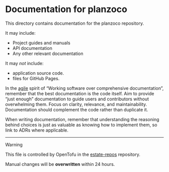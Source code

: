# Documentation for planzoco

This directory contains documentation for the planzoco repository.

It may include:
- Project guides and manuals
- API documentation
- Any other relevant documentation

It may _not_ include:
- application source code.
- files for GitHub Pages.

In the [agile](https://agilemanifesto.org/) spirit of “Working software over comprehensive documentation”, remember that the best documentation is the code itself. Aim to provide “just enough” documentation to guide users and contributors without overwhelming them. Focus on clarity, relevance, and maintainability. Documentation should complement the code rather than duplicate it.

When writing documentation, remember that understanding the reasoning behind choices is just as valuable as knowing how to implement them, so link to ADRs where applicable.

---

> [!WARNING]  
> This file is controlled by OpenTofu in the [estate-repos](https://github.com/evoteum/estate-repos) repository.  
>  
> Manual changes will be **overwritten** within 24 hours.
